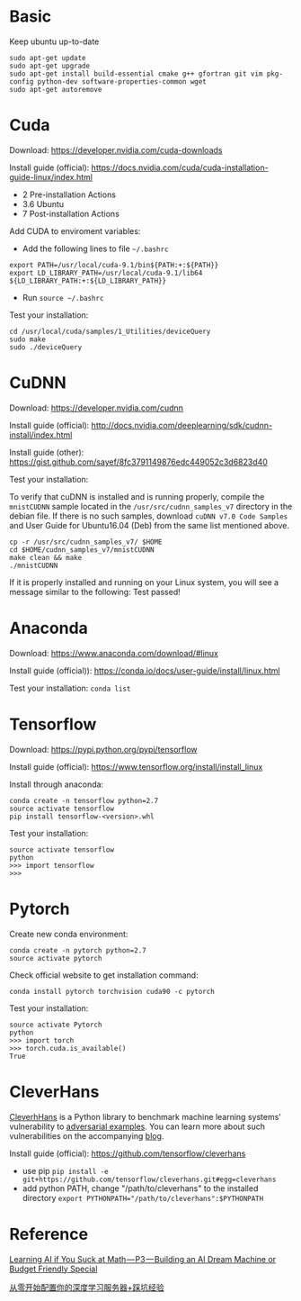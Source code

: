 # Basic
Keep ubuntu up-to-date
```
sudo apt-get update
sudo apt-get upgrade
sudo apt-get install build-essential cmake g++ gfortran git vim pkg-config python-dev software-properties-common wget
sudo apt-get autoremove
```

# Cuda
Download: https://developer.nvidia.com/cuda-downloads

Install guide (official): https://docs.nvidia.com/cuda/cuda-installation-guide-linux/index.html
* 2 Pre-installation Actions
* 3.6 Ubuntu
* 7 Post-installation Actions

Add CUDA to enviroment variables:
* Add the following lines to file `~/.bashrc`
```
export PATH=/usr/local/cuda-9.1/bin${PATH:+:${PATH}}
export LD_LIBRARY_PATH=/usr/local/cuda-9.1/lib64 ${LD_LIBRARY_PATH:+:${LD_LIBRARY_PATH}}
```
* Run `source ~/.bashrc`

Test your installation:
```
cd /usr/local/cuda/samples/1_Utilities/deviceQuery
sudo make
sudo ./deviceQuery
```


# CuDNN
Download: https://developer.nvidia.com/cudnn

Install guide (official): http://docs.nvidia.com/deeplearning/sdk/cudnn-install/index.html

Install guide (other): https://gist.github.com/sayef/8fc3791149876edc449052c3d6823d40

Test your installation:

To verify that cuDNN is installed and is running properly, compile the `mnistCUDNN` sample located in the `/usr/src/cudnn_samples_v7` directory in the debian file. If there is no such samples, download `cuDNN v7.0 Code Samples` and User Guide for Ubuntu16.04 (Deb) from the same list mentioned above.
```
cp -r /usr/src/cudnn_samples_v7/ $HOME
cd $HOME/cudnn_samples_v7/mnistCUDNN
make clean && make
./mnistCUDNN
```
If it is properly installed and running on your Linux system, you will see a message similar to the following: Test passed!

# Anaconda
Download: https://www.anaconda.com/download/#linux

Install guide (official)): https://conda.io/docs/user-guide/install/linux.html

Test your installation: `conda list`

# Tensorflow
Download: https://pypi.python.org/pypi/tensorflow

Install guide (official): https://www.tensorflow.org/install/install_linux

Install through anaconda:
```
conda create -n tensorflow python=2.7
source activate tensorflow
pip install tensorflow-<version>.whl
```

Test your installation:
```
source activate tensorflow
python
>>> import tensorflow
>>>
```

# Pytorch
Create new conda environment:
```
conda create -n pytorch python=2.7
source activate pytorch
```
Check official website to get installation command:
```
conda install pytorch torchvision cuda90 -c pytorch
```
Test your installation:
```
source activate Pytorch
python
>>> import torch
>>> torch.cuda.is_available()
True
```

# CleverHans
[CleverhHans](https://github.com/tensorflow/cleverhans) is a Python library to benchmark machine learning systems' vulnerability to [adversarial examples](http://karpathy.github.io/2015/03/30/breaking-convnets/). You can learn more about such vulnerabilities on the accompanying [blog](http://cleverhans.io).

Install guide (official): https://github.com/tensorflow/cleverhans
* use pip
    `pip install -e git+https://github.com/tensorflow/cleverhans.git#egg=cleverhans`
* add python PATH, change "/path/to/cleverhans" to the installed directory
    `export PYTHONPATH="/path/to/cleverhans":$PYTHONPATH`


# Reference
[Learning AI if You Suck at Math — P3 — Building an AI Dream Machine or Budget Friendly Special](https://hackernoon.com/learning-ai-if-you-suck-at-math-p3-building-an-ai-dream-machine-or-budget-friendly-special-d5a3023140ef)

[从零开始配置你的深度学习服务器+踩坑经验](https://zhuanlan.zhihu.com/p/32185946)
